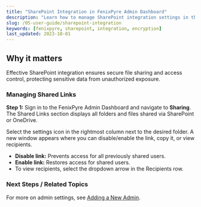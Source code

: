 ```yaml
---
title: "SharePoint Integration in FenixPyre Admin Dashboard"
description: "Learn how to manage SharePoint integration settings in the FenixPyre Admin Dashboard for secure file sharing."
slug: /05-user-guide/sharepoint-integration
keywords: [fenixpyre, sharepoint, integration, encryption]
last_updated: 2023-10-01
---
```


## Why it matters
Effective SharePoint integration ensures secure file sharing and access control, protecting sensitive data from unauthorized exposure.

### Managing Shared Links

**Step 1:** Sign in to the FenixPyre Admin Dashboard and navigate to **Sharing**. The Shared Links section displays all folders and files shared via SharePoint or OneDrive.

<!-- IMG: ./media/05-user-guide/sharepoint-links.png | Alt: Shared links overview in FenixPyre Admin Dashboard -->

Select the settings icon in the rightmost column next to the desired folder. A new window appears where you can disable/enable the link, copy it, or view recipients.

- **Disable link:** Prevents access for all previously shared users.
- **Enable link:** Restores access for shared users.
- To view recipients, select the dropdown arrow in the Recipients row.

<!-- IMG: ./media/05-user-guide/recipients-dropdown.png | Alt: Viewing recipients of a shared link -->

### Next Steps / Related Topics
For more on admin settings, see [Adding a New Admin](/05-user-guide/adding-new-admin). 
